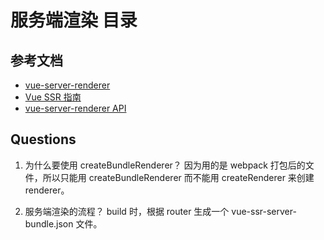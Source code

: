 # 服务端渲染 目录

## 参考文档
- [vue-server-renderer](https://github.com/vuejs/vue/blob/dev/packages/vue-server-renderer/README.md)
- [Vue SSR 指南](https://ssr.vuejs.org/zh/guide/#%E5%AE%89%E8%A3%85)
- [vue-server-renderer API](https://ssr.vuejs.org/zh/api/)

## Questions
1. 为什么要使用 createBundleRenderer？
因为用的是 webpack 打包后的文件，所以只能用 createBundleRenderer 而不能用 createRenderer 来创建 renderer。

2. 服务端渲染的流程？
build 时，根据 router 生成一个 vue-ssr-server-bundle.json 文件。
